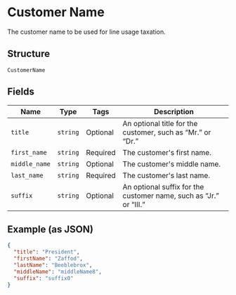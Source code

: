 
# Customer Name

The customer name to be used for line usage taxation.

## Structure

`CustomerName`

## Fields

| Name | Type | Tags | Description |
|  --- | --- | --- | --- |
| `title` | `string` | Optional | An optional title for the customer, such as “Mr.” or “Dr.” |
| `first_name` | `string` | Required | The customer's first name. |
| `middle_name` | `string` | Optional | The customer's middle name. |
| `last_name` | `string` | Required | The customer's last name. |
| `suffix` | `string` | Optional | An optional suffix for the customer name, such as “Jr.” or “III.” |

## Example (as JSON)

```json
{
  "title": "President",
  "firstName": "Zaffod",
  "lastName": "Beeblebrox",
  "middleName": "middleName8",
  "suffix": "suffix0"
}
```

